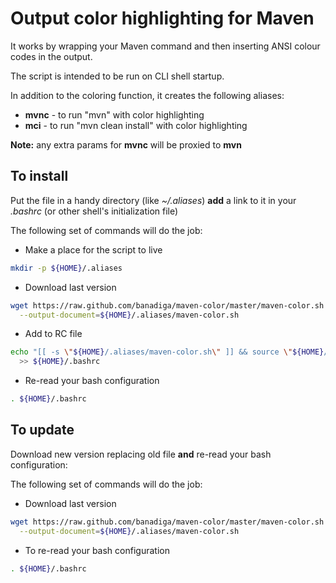 Output color highlighting for Maven 
==============================

It works by wrapping your Maven command and then inserting ANSI colour codes in the output.

The script is intended to be run on CLI shell startup. 

In addition to the coloring function, it creates the following aliases:
* **mvnc** - to run "mvn" with color highlighting
* **mci** - to run "mvn clean install" with color highlighting

**Note:** any extra params for **mvnc** will be proxied to **mvn**

To install
------------------------

Put the file in a handy directory (like *~/.aliases*) **add** a link to it in your *.bashrc* (or other shell's initialization file)

The following set of commands will do the job:

* Make a place for the script to live 

```bash
mkdir -p ${HOME}/.aliases 
```

* Download last version

```bash
wget https://raw.github.com/banadiga/maven-color/master/maven-color.sh \
  --output-document=${HOME}/.aliases/maven-color.sh
```

* Add to RC file

```bash
echo "[[ -s \"${HOME}/.aliases/maven-color.sh\" ]] && source \"${HOME}/.aliases/maven-color.sh\"" \
  >> ${HOME}/.bashrc
```

* Re-read your bash configuration

```bash
. ${HOME}/.bashrc
```


To update
------------------------

Download new version replacing old file **and** re-read your bash configuration:

The following set of commands will do the job:

* Download last version

```bash
wget https://raw.github.com/banadiga/maven-color/master/maven-color.sh \
  --output-document=${HOME}/.aliases/maven-color.sh
```

* To re-read your bash configuration

```bash
. ${HOME}/.bashrc
```

